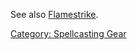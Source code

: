 See also [Flamestrike](Flamestrike "wikilink").

[Category: Spellcasting Gear](Category:_Spellcasting_Gear "wikilink")
